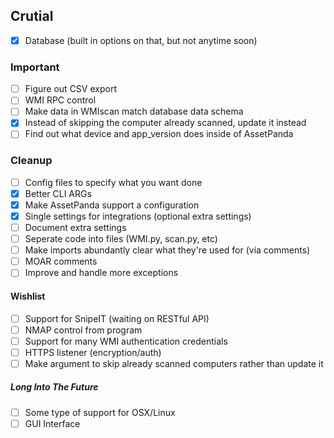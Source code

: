 ## Crutial
- [x] Database (built in options on that, but not anytime soon)

### Important
- [ ] Figure out CSV export
- [ ] WMI RPC control
- [ ] Make data in WMIscan match database data schema
- [X] Instead of skipping the computer already scanned, update it instead
- [ ] Find out what device and app_version does inside of AssetPanda

### Cleanup
- [ ] Config files to specify what you want done
- [x] Better CLI ARGs
- [x] Make AssetPanda support a configuration
- [x] Single settings for integrations (optional extra settings)
- [ ] Document extra settings
- [ ] Seperate code into files (WMI.py, scan.py, etc)
- [ ] Make imports abundantly clear what they're used for (via comments)
- [ ] MOAR comments
- [ ] Improve and handle more exceptions

#### Wishlist
- [ ] Support for SnipeIT (waiting on RESTful API)
- [ ] NMAP control from program
- [ ] Support for many WMI authentication credentials
- [ ] HTTPS listener (encryption/auth)
- [ ] Make argument to skip already scanned computers rather than update it

##### Long Into The Future
- [ ] Some type of support for OSX/Linux
- [ ] GUI Interface
